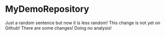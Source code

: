 # MyDemoRepository

Just a random sentence but now it is less random!
This change is not yet on Github!
There are some changes! Doing no analysis!

